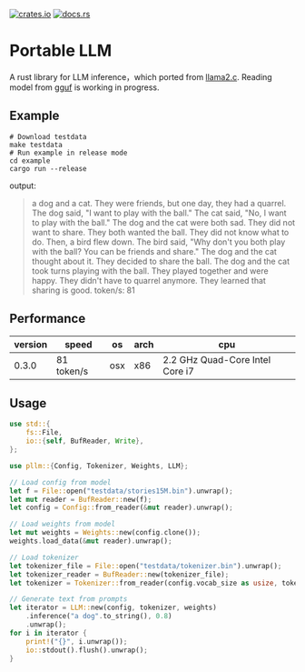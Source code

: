 [![crates.io](https://img.shields.io/crates/v/pllm.svg)](https://crates.io/crates/pllm)
[![docs.rs](https://docs.rs/pllm/badge.svg)](https://docs.rs/pllm)

# Portable LLM

A rust library for LLM inference，which ported from [llama2.c](https://github.com/karpathy/llama2.c.git). Reading model from [gguf](https://github.com/ggerganov/ggml/blob/master/docs/gguf.md) is working in progress.

## Example

```
# Download testdata
make testdata
# Run example in release mode
cd example
cargo run --release
```

output:
> a dog and a cat. They were friends, but one day, they had a quarrel. The dog said, "I want to play with the ball." The cat said, "No, I want to play with the ball."
The dog and the cat were both sad. They did not want to share. They both wanted the ball. They did not know what to do.
Then, a bird flew down. The bird said, "Why don't you both play with the ball? You can be friends and share." The dog and the cat thought about it. They decided to share the ball.
The dog and the cat took turns playing with the ball. They played together and were happy. They didn't have to quarrel anymore. They learned that sharing is good.
token/s: 81

## Performance

|version|speed|os|arch|cpu|
|--|--|--|--|--|
|0.3.0|81 token/s|osx|x86|2.2 GHz Quad-Core Intel Core i7|

## Usage

```rust
use std::{
    fs::File,
    io::{self, BufReader, Write},
};

use pllm::{Config, Tokenizer, Weights, LLM};

// Load config from model
let f = File::open("testdata/stories15M.bin").unwrap();
let mut reader = BufReader::new(f);
let config = Config::from_reader(&mut reader).unwrap();

// Load weights from model
let mut weights = Weights::new(config.clone());
weights.load_data(&mut reader).unwrap();

// Load tokenizer
let tokenizer_file = File::open("testdata/tokenizer.bin").unwrap();
let tokenizer_reader = BufReader::new(tokenizer_file);
let tokenizer = Tokenizer::from_reader(config.vocab_size as usize, tokenizer_reader).unwrap();

// Generate text from prompts
let iterator = LLM::new(config, tokenizer, weights)
    .inference("a dog".to_string(), 0.8)
    .unwrap();
for i in iterator {
    print!("{}", i.unwrap());
    io::stdout().flush().unwrap();
}
```